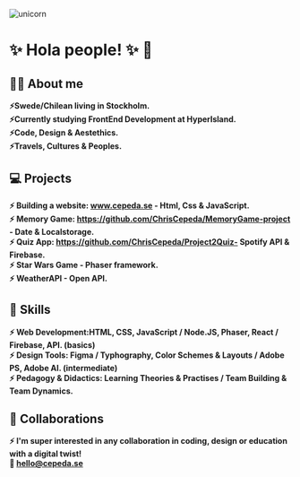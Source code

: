 ![unicorn](https://user-images.githubusercontent.com/90833582/149617898-5cc94713-27d2-4d51-951b-4d1a9198a6c6.jpg)

# :sparkles:	 Hola people! :sparkles:	 :unicorn:
## :superhero_woman: About me
 **:zap:Swede/Chilean living in Stockholm.**<br>
 **:zap:Currently studying FrontEnd Development at HyperIsland.** <br>
 **:zap:Code, Design & Aestethics.** <br>
  **:zap:Travels, Cultures & Peoples.**


## :computer:	 Projects 
 **:zap: Building a website: www.cepeda.se - Html, Css & JavaScript.**<br>
  **:zap: Memory Game: https://github.com/ChrisCepeda/MemoryGame-project - Date & Localstorage.**<br>
    **:zap: Quiz App: https://github.com/ChrisCepeda/Project2Quiz- Spotify API & Firebase.**<br>
      **:zap: Star Wars Game - Phaser framework.**<br>
        **:zap: WeatherAPI - Open API.**<br>
  
## :mechanical_arm: Skills 
 **:zap: Web Development:HTML, CSS, JavaScript / Node.JS, Phaser, React / Firebase, API. (basics)          
 :zap: Design Tools: Figma / Typhography, Color Schemes & Layouts / Adobe PS, Adobe AI. (intermediate)        
 :zap: Pedagogy & Didactics: Learning Theories & Practises / Team Building & Team Dynamics.**
            
 ## :handshake: Collaborations
  **:zap: I'm super interested in any collaboration in coding, design or education with a digital twist!**<br>
   **:email: hello@cepeda.se**<br>
   
  
